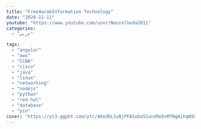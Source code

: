 ```yaml
---
title: "Free4arabInformation Technology"
date: "2020-11-11"
youtube: "https://www.youtube.com/user/Nourelhoda2011"
categories:
  - "عربي"

tags:
  - "angular"
  - "aws"
  - "CCNA"
  - "cisco"
  - "java"
  - "linux"
  - "networking"
  - "nodejs"
  - "python"
  - "red-hat"
  - "database"
  - "pin"
cover: "https://yt3.ggpht.com/ytc/AKedOLSvBjPFASubo51und9eDxMTNgAihqN5H3PU6_7_=s88-c-k-c0x00ffffff-no-rj"
---
```

